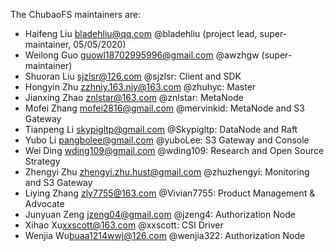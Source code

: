 The ChubaoFS maintainers are:

* Haifeng Liu <bladehliu@qq.com> @bladehliu (project lead, super-maintainer, 05/05/2020)
* Weilong Guo <guowl18702995996@gmail.com> @awzhgw (super-maintainer)
* Shuoran Liu <sjzlsr@126.com> @sjzlsr: Client and SDK
* Hongyin Zhu <zzhniy.163.niy@163.com> @zhuhyc: Master
* Jianxing Zhao <znlstar@163.com> @znlstar: MetaNode
* Mofei Zhang <mofei2816@gmail.com> @mervinkid: MetaNode and  S3 Gateway
* Tianpeng Li <skypigltp@gmail.com> @Skypigltp: DataNode and Raft
* Yubo Li <pangbolee@gmail.com> @yuboLee: S3 Gateway and Console
* Wei Ding <wding109@gmail.com> @wding109: Research and Open Source Strategy
* Zhengyi Zhu  <zhengyi.zhu.hust@gmail.com> @zhuzhengyi: Monitoring and S3 Gateway
* Liying Zhang <zly7755@163.com> @Vivian7755: Product Management & Advocate
* Junyuan Zeng <jzeng04@gmail.com> @jzeng4: Authorization Node
* Xihao Xu<xxscott@163.com> @xxscott: CSI Driver
* Wenjia Wu<buaa1214wwj@126.com> @wenjia322: Authorization Node



